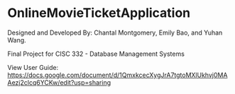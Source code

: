 # OnlineMovieTicketApplication

Designed and Developed By: Chantal Montgomery, Emily Bao, and Yuhan Wang.

Final Project for CISC 332 - Database Management Systems

View User Guide: https://docs.google.com/document/d/1QmxkcecXygJrA7tgtoMXlUkhvj0MAAezj2clcq6YCKw/edit?usp=sharing
